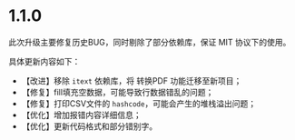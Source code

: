 # 1.1.0
此次升级主要修复历史BUG，同时剔除了部分依赖库，保证 MIT 协议下的使用。

具体更新内容如下：
- 【改进】移除 `itext` 依赖库，将 转换PDF 功能迁移至新项目；
- 【修复】fill填充空数据，可能导致行数据错乱的问题；
- 【修复】打印CSV文件的 `hashcode`，可能会产生的堆栈溢出问题；
- 【优化】增加报错内容详细信息；
- 【优化】更新代码格式和部分错别字。